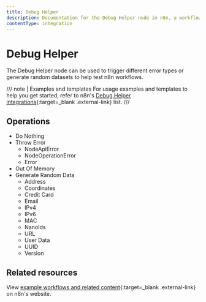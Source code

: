 ```yaml
---
title: Debug Helper
description: Documentation for the Debug Helper node in n8n, a workflow automation platform. Includes guidance on usage, and links to examples.
contentType: integration
---
```


# Debug Helper

The Debug Helper node can be used to trigger different error types or generate random datasets to help test n8n workflows.

/// note | Examples and templates
For usage examples and templates to help you get started, refer to n8n's [Debug Helper integrations](https://n8n.io/integrations/debughelper/){:target=_blank .external-link} list.
///

## Operations

* Do Nothing
* Throw Error
	* NodeApiError
	* NodeOperationError
	* Error
* Out Of Memory
* Generate Random Data
	* Address
	* Coordinates
	* Credit Card
	* Email
	* IPv4
	* IPv6
	* MAC
	* NanoIds
	* URL
	* User Data
	* UUID
	* Version

## Related resources

View [example workflows and related content](https://n8n.io/integrations/debughelper/){:target=_blank .external-link} on n8n's website.
